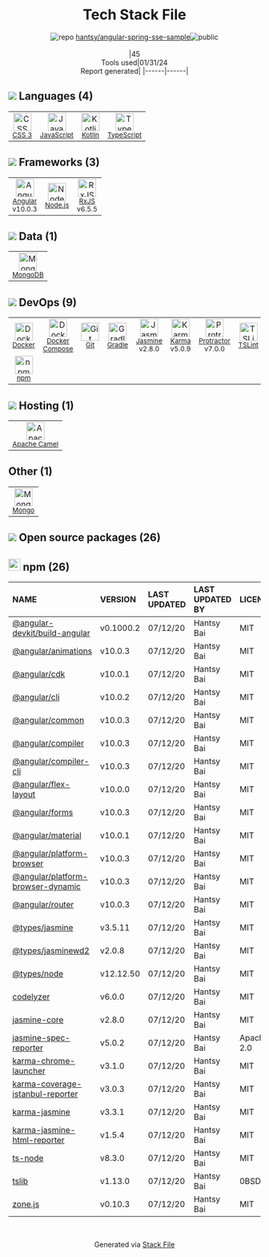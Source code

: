 <!--
&lt;--- Readme.md Snippet without images Start ---&gt;
## Tech Stack
hantsy/angular-spring-sse-sample is built on the following main stack:

- [Jasmine](http://jasmine.github.io/) – Javascript Testing Framework
- [Gradle](https://www.gradle.org/) – Java Build Tools
- [Node.js](http://nodejs.org/) – Frameworks (Full Stack)
- [MongoDB](http://www.mongodb.com/) – Databases
- [JavaScript](https://developer.mozilla.org/en-US/docs/Web/JavaScript) – Languages
- [Karma](http://karma-runner.github.io/) – Browser Testing
- [TypeScript](http://www.typescriptlang.org) – Languages
- [Protractor](http://angular.github.io/protractor) – Javascript Testing Framework
- [RxJS](http://reactivex.io/rxjs/) – Concurrency Frameworks
- [Docker Compose](https://github.com/docker/compose) – Container Tools
- [Apache Camel](https://camel.apache.org/) – Platform as a Service
- [Angular](https://angular.io) – Javascript MVC Frameworks
- [Kotlin](https://kotlinlang.org/) – Languages
- [TSLint](https://github.com/palantir/tslint) – Code Review
- [Docker](https://www.docker.com/) – Virtual Machine Platforms & Containers

Full tech stack [here](/techstack.md)

&lt;--- Readme.md Snippet without images End ---&gt;

&lt;--- Readme.md Snippet with images Start ---&gt;
## Tech Stack
hantsy/angular-spring-sse-sample is built on the following main stack:

- <img width='25' height='25' src='https://img.stackshare.io/service/831/7c0b595409af531b9cdeb07f8c513e8b.png' alt='Jasmine'/> [Jasmine](http://jasmine.github.io/) – Javascript Testing Framework
- <img width='25' height='25' src='https://img.stackshare.io/service/975/gradlephant-social-black-bg.png' alt='Gradle'/> [Gradle](https://www.gradle.org/) – Java Build Tools
- <img width='25' height='25' src='https://img.stackshare.io/service/1011/n1JRsFeB_400x400.png' alt='Node.js'/> [Node.js](http://nodejs.org/) – Frameworks (Full Stack)
- <img width='25' height='25' src='https://img.stackshare.io/service/1030/leaf-360x360.png' alt='MongoDB'/> [MongoDB](http://www.mongodb.com/) – Databases
- <img width='25' height='25' src='https://img.stackshare.io/service/1209/javascript.jpeg' alt='JavaScript'/> [JavaScript](https://developer.mozilla.org/en-US/docs/Web/JavaScript) – Languages
- <img width='25' height='25' src='https://img.stackshare.io/service/1420/TidYGd6a.png' alt='Karma'/> [Karma](http://karma-runner.github.io/) – Browser Testing
- <img width='25' height='25' src='https://img.stackshare.io/service/1612/bynNY5dJ.jpg' alt='TypeScript'/> [TypeScript](http://www.typescriptlang.org) – Languages
- <img width='25' height='25' src='https://img.stackshare.io/service/1754/protractor-logo1.png' alt='Protractor'/> [Protractor](http://angular.github.io/protractor) – Javascript Testing Framework
- <img width='25' height='25' src='https://img.stackshare.io/service/1796/984368.png' alt='RxJS'/> [RxJS](http://reactivex.io/rxjs/) – Concurrency Frameworks
- <img width='25' height='25' src='https://img.stackshare.io/service/3136/docker-compose.png' alt='Docker Compose'/> [Docker Compose](https://github.com/docker/compose) – Container Tools
- <img width='25' height='25' src='https://img.stackshare.io/service/3276/xWt1RFo6_400x400.jpg' alt='Apache Camel'/> [Apache Camel](https://camel.apache.org/) – Platform as a Service
- <img width='25' height='25' src='https://img.stackshare.io/service/3745/cb8U-gL6_400x400.jpg' alt='Angular'/> [Angular](https://angular.io) – Javascript MVC Frameworks
- <img width='25' height='25' src='https://img.stackshare.io/service/3750/pCfEzr6L.png' alt='Kotlin'/> [Kotlin](https://kotlinlang.org/) – Languages
- <img width='25' height='25' src='https://img.stackshare.io/service/5561/303157.png' alt='TSLint'/> [TSLint](https://github.com/palantir/tslint) – Code Review
- <img width='25' height='25' src='https://img.stackshare.io/service/586/n4u37v9t_400x400.png' alt='Docker'/> [Docker](https://www.docker.com/) – Virtual Machine Platforms & Containers

Full tech stack [here](/techstack.md)

&lt;--- Readme.md Snippet with images End ---&gt;
-->
<div align="center">

# Tech Stack File
![](https://img.stackshare.io/repo.svg "repo") [hantsy/angular-spring-sse-sample](https://github.com/hantsy/angular-spring-sse-sample)![](https://img.stackshare.io/public_badge.svg "public")
<br/><br/>
|45<br/>Tools used|01/31/24 <br/>Report generated|
|------|------|
</div>

## <img src='https://img.stackshare.io/languages.svg'/> Languages (4)
<table><tr>
  <td align='center'>
  <img width='36' height='36' src='https://img.stackshare.io/service/6727/css.png' alt='CSS 3'>
  <br>
  <sub><a href="https://developer.mozilla.org/en-US/docs/Web/CSS/CSS3">CSS 3</a></sub>
  <br>
  <sub></sub>
</td>

<td align='center'>
  <img width='36' height='36' src='https://img.stackshare.io/service/1209/javascript.jpeg' alt='JavaScript'>
  <br>
  <sub><a href="https://developer.mozilla.org/en-US/docs/Web/JavaScript">JavaScript</a></sub>
  <br>
  <sub></sub>
</td>

<td align='center'>
  <img width='36' height='36' src='https://img.stackshare.io/service/3750/pCfEzr6L.png' alt='Kotlin'>
  <br>
  <sub><a href="https://kotlinlang.org/">Kotlin</a></sub>
  <br>
  <sub></sub>
</td>

<td align='center'>
  <img width='36' height='36' src='https://img.stackshare.io/service/1612/bynNY5dJ.jpg' alt='TypeScript'>
  <br>
  <sub><a href="http://www.typescriptlang.org">TypeScript</a></sub>
  <br>
  <sub></sub>
</td>

</tr>
</table>

## <img src='https://img.stackshare.io/frameworks.svg'/> Frameworks (3)
<table><tr>
  <td align='center'>
  <img width='36' height='36' src='https://img.stackshare.io/service/3745/cb8U-gL6_400x400.jpg' alt='Angular'>
  <br>
  <sub><a href="https://angular.io">Angular</a></sub>
  <br>
  <sub>v10.0.3</sub>
</td>

<td align='center'>
  <img width='36' height='36' src='https://img.stackshare.io/service/1011/n1JRsFeB_400x400.png' alt='Node.js'>
  <br>
  <sub><a href="http://nodejs.org/">Node.js</a></sub>
  <br>
  <sub></sub>
</td>

<td align='center'>
  <img width='36' height='36' src='https://img.stackshare.io/service/1796/984368.png' alt='RxJS'>
  <br>
  <sub><a href="http://reactivex.io/rxjs/">RxJS</a></sub>
  <br>
  <sub>v6.5.5</sub>
</td>

</tr>
</table>

## <img src='https://img.stackshare.io/databases.svg'/> Data (1)
<table><tr>
  <td align='center'>
  <img width='36' height='36' src='https://img.stackshare.io/service/1030/leaf-360x360.png' alt='MongoDB'>
  <br>
  <sub><a href="http://www.mongodb.com/">MongoDB</a></sub>
  <br>
  <sub></sub>
</td>

</tr>
</table>

## <img src='https://img.stackshare.io/devops.svg'/> DevOps (9)
<table><tr>
  <td align='center'>
  <img width='36' height='36' src='https://img.stackshare.io/service/586/n4u37v9t_400x400.png' alt='Docker'>
  <br>
  <sub><a href="https://www.docker.com/">Docker</a></sub>
  <br>
  <sub></sub>
</td>

<td align='center'>
  <img width='36' height='36' src='https://img.stackshare.io/service/3136/docker-compose.png' alt='Docker Compose'>
  <br>
  <sub><a href="https://github.com/docker/compose">Docker Compose</a></sub>
  <br>
  <sub></sub>
</td>

<td align='center'>
  <img width='36' height='36' src='https://img.stackshare.io/service/1046/git.png' alt='Git'>
  <br>
  <sub><a href="http://git-scm.com/">Git</a></sub>
  <br>
  <sub></sub>
</td>

<td align='center'>
  <img width='36' height='36' src='https://img.stackshare.io/service/975/gradlephant-social-black-bg.png' alt='Gradle'>
  <br>
  <sub><a href="https://www.gradle.org/">Gradle</a></sub>
  <br>
  <sub></sub>
</td>

<td align='center'>
  <img width='36' height='36' src='https://img.stackshare.io/service/831/7c0b595409af531b9cdeb07f8c513e8b.png' alt='Jasmine'>
  <br>
  <sub><a href="http://jasmine.github.io/">Jasmine</a></sub>
  <br>
  <sub>v2.8.0</sub>
</td>

<td align='center'>
  <img width='36' height='36' src='https://img.stackshare.io/service/1420/TidYGd6a.png' alt='Karma'>
  <br>
  <sub><a href="http://karma-runner.github.io/">Karma</a></sub>
  <br>
  <sub>v5.0.9</sub>
</td>

<td align='center'>
  <img width='36' height='36' src='https://img.stackshare.io/service/1754/protractor-logo1.png' alt='Protractor'>
  <br>
  <sub><a href="http://angular.github.io/protractor">Protractor</a></sub>
  <br>
  <sub>v7.0.0</sub>
</td>

<td align='center'>
  <img width='36' height='36' src='https://img.stackshare.io/service/5561/303157.png' alt='TSLint'>
  <br>
  <sub><a href="https://github.com/palantir/tslint">TSLint</a></sub>
  <br>
  <sub></sub>
</td>

</tr>
<tr>
  <td align='center'>
  <img width='36' height='36' src='https://img.stackshare.io/service/1120/lejvzrnlpb308aftn31u.png' alt='npm'>
  <br>
  <sub><a href="https://www.npmjs.com/">npm</a></sub>
  <br>
  <sub></sub>
</td>

</tr>
</table>

## <img src='https://img.stackshare.io/hosting.svg'/> Hosting (1)
<table><tr>
  <td align='center'>
  <img width='36' height='36' src='https://img.stackshare.io/service/3276/xWt1RFo6_400x400.jpg' alt='Apache Camel'>
  <br>
  <sub><a href="https://camel.apache.org/">Apache Camel</a></sub>
  <br>
  <sub></sub>
</td>

</tr>
</table>

## Other (1)
<table><tr>
  <td align='center'>
  <img width='36' height='36' src='https://img.stackshare.io/service/3519/3wgIDj3j_normal.png' alt='Mongo'>
  <br>
  <sub><a href="http://wedesignapps.herokuapp.com">Mongo</a></sub>
  <br>
  <sub></sub>
</td>

</tr>
</table>


## <img src='https://img.stackshare.io/group.svg' /> Open source packages (26)</h2>

## <img width='24' height='24' src='https://img.stackshare.io/service/1120/lejvzrnlpb308aftn31u.png'/> npm (26)

|NAME|VERSION|LAST UPDATED|LAST UPDATED BY|LICENSE|VULNERABILITIES|
|:------|:------|:------|:------|:------|:------|
|[@angular-devkit/build-angular](https://www.npmjs.com/@angular-devkit/build-angular)|v0.1000.2|07/12/20|Hantsy Bai |MIT|N/A|
|[@angular/animations](https://www.npmjs.com/@angular/animations)|v10.0.3|07/12/20|Hantsy Bai |MIT|N/A|
|[@angular/cdk](https://www.npmjs.com/@angular/cdk)|v10.0.1|07/12/20|Hantsy Bai |MIT|N/A|
|[@angular/cli](https://www.npmjs.com/@angular/cli)|v10.0.2|07/12/20|Hantsy Bai |MIT|N/A|
|[@angular/common](https://www.npmjs.com/@angular/common)|v10.0.3|07/12/20|Hantsy Bai |MIT|N/A|
|[@angular/compiler](https://www.npmjs.com/@angular/compiler)|v10.0.3|07/12/20|Hantsy Bai |MIT|N/A|
|[@angular/compiler-cli](https://www.npmjs.com/@angular/compiler-cli)|v10.0.3|07/12/20|Hantsy Bai |MIT|N/A|
|[@angular/flex-layout](https://www.npmjs.com/@angular/flex-layout)|v10.0.0|07/12/20|Hantsy Bai |MIT|N/A|
|[@angular/forms](https://www.npmjs.com/@angular/forms)|v10.0.3|07/12/20|Hantsy Bai |MIT|N/A|
|[@angular/material](https://www.npmjs.com/@angular/material)|v10.0.1|07/12/20|Hantsy Bai |MIT|N/A|
|[@angular/platform-browser](https://www.npmjs.com/@angular/platform-browser)|v10.0.3|07/12/20|Hantsy Bai |MIT|N/A|
|[@angular/platform-browser-dynamic](https://www.npmjs.com/@angular/platform-browser-dynamic)|v10.0.3|07/12/20|Hantsy Bai |MIT|N/A|
|[@angular/router](https://www.npmjs.com/@angular/router)|v10.0.3|07/12/20|Hantsy Bai |MIT|N/A|
|[@types/jasmine](https://www.npmjs.com/@types/jasmine)|v3.5.11|07/12/20|Hantsy Bai |MIT|N/A|
|[@types/jasminewd2](https://www.npmjs.com/@types/jasminewd2)|v2.0.8|07/12/20|Hantsy Bai |MIT|N/A|
|[@types/node](https://www.npmjs.com/@types/node)|v12.12.50|07/12/20|Hantsy Bai |MIT|N/A|
|[codelyzer](https://www.npmjs.com/codelyzer)|v6.0.0|07/12/20|Hantsy Bai |MIT|N/A|
|[jasmine-core](https://www.npmjs.com/jasmine-core)|v2.8.0|07/12/20|Hantsy Bai |MIT|N/A|
|[jasmine-spec-reporter](https://www.npmjs.com/jasmine-spec-reporter)|v5.0.2|07/12/20|Hantsy Bai |Apache-2.0|N/A|
|[karma-chrome-launcher](https://www.npmjs.com/karma-chrome-launcher)|v3.1.0|07/12/20|Hantsy Bai |MIT|N/A|
|[karma-coverage-istanbul-reporter](https://www.npmjs.com/karma-coverage-istanbul-reporter)|v3.0.3|07/12/20|Hantsy Bai |MIT|N/A|
|[karma-jasmine](https://www.npmjs.com/karma-jasmine)|v3.3.1|07/12/20|Hantsy Bai |MIT|N/A|
|[karma-jasmine-html-reporter](https://www.npmjs.com/karma-jasmine-html-reporter)|v1.5.4|07/12/20|Hantsy Bai |MIT|N/A|
|[ts-node](https://www.npmjs.com/ts-node)|v8.3.0|07/12/20|Hantsy Bai |MIT|N/A|
|[tslib](https://www.npmjs.com/tslib)|v1.13.0|07/12/20|Hantsy Bai |0BSD|N/A|
|[zone.js](https://www.npmjs.com/zone.js)|v0.10.3|07/12/20|Hantsy Bai |MIT|N/A|

<br/>
<div align='center'>

Generated via [Stack File](https://github.com/marketplace/stack-file)
